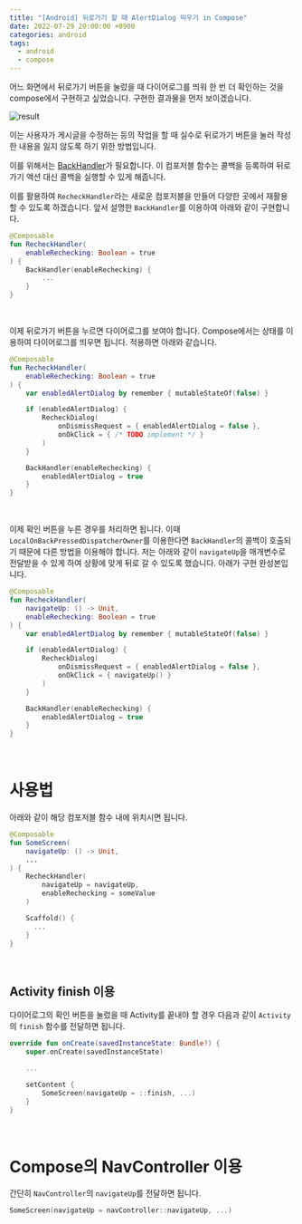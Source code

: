 ```yaml
---
title: "[Android] 뒤로가기 할 때 AlertDialog 띄우기 in Compose"
date: 2022-07-29 20:00:00 +0900
categories: android
tags:
  - android
  - compose
---
```


어느 화면에서 뒤로가기 버튼을 눌렀을 때 다이어로그를 띄워 한 번 더 확인하는 것을 compose에서 구현하고 싶었습니다. 구현한 결과물을 먼저 보이겠습니다.

![result](https://camo.githubusercontent.com/df94efe7668dea52e33e31febc43ad189f551b1ae11c2ba9d489999c8a0a38fe/68747470733a2f2f696d352e657a6769662e636f6d2f746d702f657a6769662d352d306539636432353136342e676966)

이는 사용자가 게시글을 수정하는 등의 작업을 할 때 실수로 뒤로가기 버튼을 눌러 작성한 내용을 잃지 않도록 하기 위한 방법입니다.

이를 위해서는 [BackHandler](https://sungbin.land/jetpack-compose-뒤로가기-이벤트-처리하기-69cbc47268ea)가 필요합니다. 이 컴포저블 함수는 콜백을 등록하여 뒤로가기 액션 대신 콜백을 실행할 수 있게 해줍니다.

이를 활용하여 `RecheckHandler`라는 새로운 컴포저블을 만들어 다양한 곳에서 재활용할 수 있도록 하겠습니다. 앞서 설명한 `BackHandler`를 이용하여 아래와 같이 구현합니다.

```kotlin
@Composable
fun RecheckHandler(
    enableRechecking: Boolean = true
) {
    BackHandler(enableRechecking) {
        ...
    }
}
```

<br>

이제 뒤로가기 버튼을 누르면 다이어로그를 보여야 합니다. Compose에서는 상태를 이용하여 다이어로그를 띄우면 됩니다. 적용하면 아래와 같습니다.

```kotlin
@Composable
fun RecheckHandler(
    enableRechecking: Boolean = true
) {
    var enabledAlertDialog by remember { mutableStateOf(false) }

    if (enabledAlertDialog) {
        RecheckDialog(
            onDismissRequest = { enabledAlertDialog = false },
            onOkClick = { /* TODO implement */ }
        )
    }

    BackHandler(enableRechecking) {
        enabledAlertDialog = true
    }
}
```

<br>

이제 확인 버튼을 누른 경우를 처리하면 됩니다. 이때 `LocalOnBackPressedDispatcherOwner`를 이용한다면 `BackHandler`의 콜백이 호출되기 때문에 다른 방법을 이용해야 합니다.
저는 아래와 같이 `navigateUp`을 매개변수로 전달받을 수 있게 하여 상황에 맞게 뒤로 갈 수 있도록 했습니다. 아래가 구현 완성본입니다.

```kotlin
@Composable
fun RecheckHandler(
    navigateUp: () -> Unit,
    enableRechecking: Boolean = true
) {
    var enabledAlertDialog by remember { mutableStateOf(false) }

    if (enabledAlertDialog) {
        RecheckDialog(
            onDismissRequest = { enabledAlertDialog = false },
            onOkClick = { navigateUp() }
        )
    }

    BackHandler(enableRechecking) {
        enabledAlertDialog = true
    }
}
```

<br>

# 사용법

아래와 같이 해당 컴포저블 함수 내에 위치시면 됩니다.

```kotlin
@Composable
fun SomeScreen(
    navigateUp: () -> Unit,
    ...
) {
    RecheckHandler(
        navigateUp = navigateUp,
        enableRechecking = someValue
    )

    Scaffold() {
      ...
    }
}
```

<br>

## Activity finish 이용

다이어로그의 확인 버튼을 눌렀을 때 Activity를 끝내야 할 경우 다음과 같이 `Activity`의 `finish` 함수를 전달하면 됩니다.

```kotlin
override fun onCreate(savedInstanceState: Bundle?) {
    super.onCreate(savedInstanceState)

    ...

    setContent {
        SomeScreen(navigateUp = ::finish, ...)
    }
}
```

<br>

# Compose의 NavController 이용

간단히 `NavController`의 `navigateUp`를 전달하면 됩니다.

```kotlin
SomeScreen(navigateUp = navController::navigateUp, ...)
```
